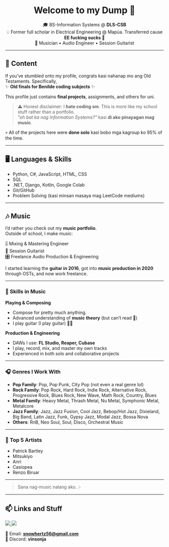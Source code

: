 <h1 align="center">Welcome to my Dump 👋</h1>

<p align="center">
  🎓 BS-Information Systems @ <b>DLS-CSB</b><br>
  💡 Former full scholar in Electrical Engineering @ Mapúa. Transferred cause <b>EE fucking sucks 🖕</b><br>
  🎵 Musician • Audio Engineer • Session Guitarist
</p>

---

## 🚀 Content
If you’ve stumbled onto my profile, congrats kasi nahanap mo ang Old Testaments. Specifically,  
✨ **Old finals for Benilde coding subjects** ✨  

This profile just contains **final projects**, assignments, and others for uni.  

> ⚠️ Honest disclaimer: I **hate coding sm**. This is more like my school stuff rather than a portfolio.  
> *"eh bat ka nag Information Systems?"* kasi **di ako pinayagan mag music**.  

💀 All of the projects here were **done solo** kasi bobo mga kagroup ko 95% of the time.  

---

## 🖥️ Languages & Skills
- Python, C#, JavaScript, HTML, CSS  
- SQL  
- .NET, Django, Kotlin, Google Colab  
- Git/GitHub  
- Problem Solving (kasi minsan masaya mag LeetCode mediums)  

---

## 🎶 Music  

I’d rather you check out my **music portfolio**.  
Outside of school, I make music:  

🎚️ Mixing & Mastering Engineer  
🎸 Session Guitarist  
🎛️ Freelance Audio Production & Engineering  

I started learning the **guitar in 2016**, got into **music production in 2020** through OSTs, and now work freelance.  

---

### 🥁 Skills in Music  

**Playing & Composing**  
- Compose for pretty much anything.  
- Advanced understanding of **music theory** (but can’t read 🤷)  
- I play guitar (I play guitar) 🎸🔥  

**Production & Engineering**  
- DAWs I use: **FL Studio, Reaper, Cubase**  
- I play, record, mix, and master my own tracks  
- Experienced in both solo and collaborative projects  

---

### 🎧 Genres I Work With  

- **Pop Family**: Pop, Pop Punk, City Pop (not even a real genre lol)  
- **Rock Family**: Pop Rock, Hard Rock, Indie Rock, Alternative Rock, Progressive Rock, Blues Rock, New Wave, Math Rock, Country, Blues  
- **Metal Family**: Heavy Metal, Thrash Metal, Nu Metal, Symphonic Metal, Metalcore  
- **Jazz Family**: Jazz, Jazz Fusion, Cool Jazz, Bebop/Hot Jazz, Dixieland, Big Band, Latin Jazz, Funk, Gypsy Jazz, Modal Jazz, Bossa Nova  
- **Others**: RnB, Neo Soul, Soul, Disco, Orchestral Music

---

### 🎤 Top 5 Artists  
- Patrick Bartley  
- Mitsukiyo  
- Anri  
- Casiopea  
- Renzo Biruar  

---

> Sana nag-music nalang ako. 🎶  

---

## 📫 Links and Stuff

<p align="left">
  <a href="https://youtube.com/vinsonja">
    <img src="https://img.shields.io/badge/YouTube-Channel-red?style=flat&logo=youtube" />
  </a>
  <a href="https://drive.google.com/drive/folders/1kbV6LXfhNRQyYN9jxK1g-dpZKGJ6ULbw?usp=sharing">
    <img src="https://img.shields.io/badge/Music-Portfolio-blueviolet?style=flat&logo=google-drive" />
  </a>
</p>

📧 Email: **snowhertz56@gmail.com**  
💬 Discord: **vinsonja**
